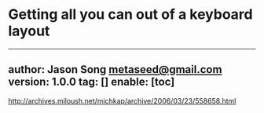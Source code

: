 # Getting all you can out of a keyboard layout
---
author: Jason Song <metaseed@gmail.com>
version: 1.0.0
tag: []
enable: [toc]
---


http://archives.miloush.net/michkap/archive/2006/03/23/558658.html
